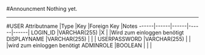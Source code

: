#Announcment
Nothing yet.

----------------------------------------------

#USER
Attributname 		|Type    |Key     |Foreign Key  |Notes
------|------|------|------|------|
LOGIN_ID 		  |VARCHAR(255)	|X |  |Wird zum einloggen benötigt
DISPLAYNAME		|VARCHAR(255)	|  |  |
USERPASSWORD	|VARCHAR(255)	|  |  |wird zum einloggen benötigt
ADMINROLE     |BOOLEAN      |  |  |
